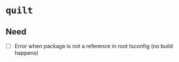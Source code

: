 # `quilt`

## Need

- [ ] Error when package is not a reference in root tsconfig (no build happens)
